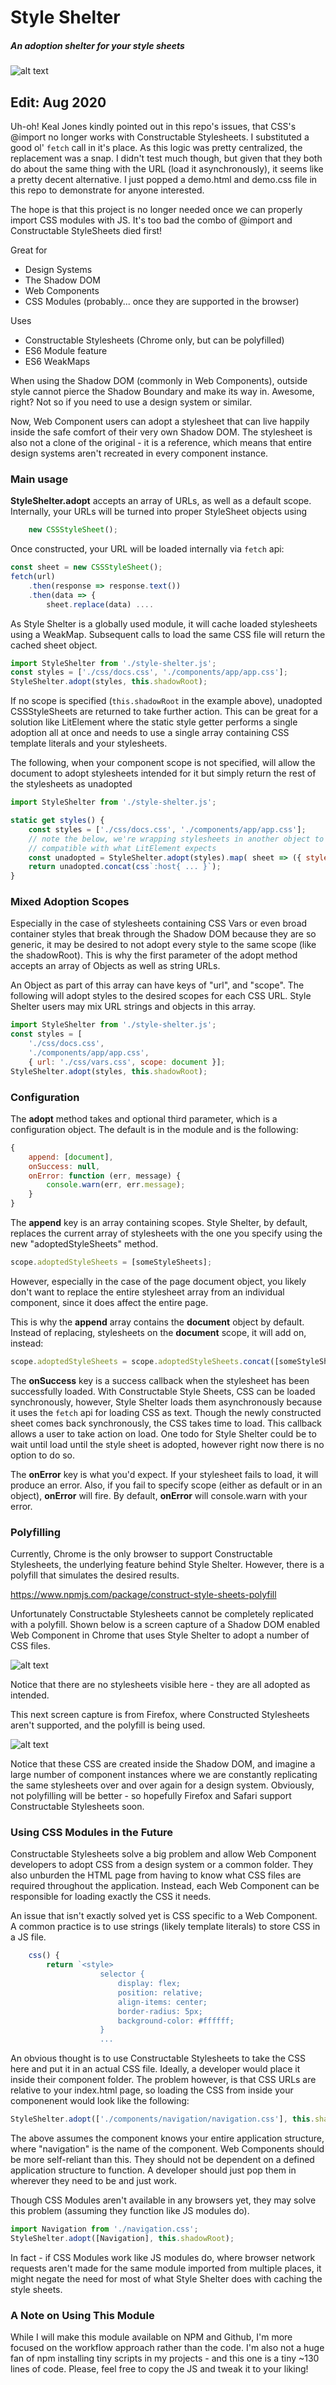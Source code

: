 # Style Shelter
##### An adoption shelter for your style sheets

![alt text](adopt-a-style.png "Adopt-a-Style")

Edit: Aug 2020
--------------
Uh-oh! Keal Jones kindly pointed out in this repo's issues, that CSS's @import no longer works
with Constructable Stylesheets. I substituted a good ol' `fetch` call in it's place.
As this logic was pretty centralized, the replacement was a snap. I didn't test much though,
but given that they both do about the same thing with the URL (load it asynchronously), it seems
like a pretty decent alternative. I just popped a demo.html and demo.css file in this repo to demonstrate
for anyone interested.

The hope is that this project is no longer needed once we can properly import CSS modules with JS. It's too bad
the combo of @import and Constructable StyleSheets died first!

Great for 
+ Design Systems
+ The Shadow DOM
+ Web Components
+ CSS Modules (probably... once they are supported in the browser) 

Uses
+ Constructable Stylesheets (Chrome only, but can be polyfilled)
+ ES6 Module feature
+ ES6 WeakMaps

When using the Shadow DOM (commonly in Web Components), outside style cannot pierce
the Shadow Boundary and make its way in. Awesome, right? Not so if you need to use a design
system or similar.

Now, Web Component users can adopt a stylesheet that can live happily inside the safe comfort
of their very own Shadow DOM. The stylesheet is also not a clone of the original - it is a reference, which
means that entire design systems aren't recreated in every component instance.

### Main usage

**StyleShelter.adopt** accepts an array of URLs, as well as a default scope.
Internally, your URLs will be turned into proper StyleSheet objects using 

```javascript
    new CSSStyleSheet();
```

Once constructed, your URL will be loaded internally via `fetch` api:

```javascript
const sheet = new CSSStyleSheet();
fetch(url)
    .then(response => response.text())
    .then(data => {
        sheet.replace(data) ....
````

As Style Shelter is a globally used module, it will cache loaded stylesheets using
a WeakMap. Subsequent calls to load the same CSS file will return the cached sheet object.

```javascript
import StyleShelter from './style-shelter.js';
const styles = ['./css/docs.css', './components/app/app.css'];
StyleShelter.adopt(styles, this.shadowRoot);
```
If no scope is specified (```this.shadowRoot``` in the example above), unadopted CSSStyleSheets are returned
to take further action. This can be great for a solution like LitElement where the static style getter
performs a single adoption all at once and needs to use a single array containing CSS template literals and your stylesheets.

The following, when your component scope is not specified, will allow the document to adopt stylesheets intended for it
but simply return the rest of the stylesheets as unadopted

```javascript
import StyleShelter from './style-shelter.js';

static get styles() {
    const styles = ['./css/docs.css', './components/app/app.css'];
    // note the below, we're wrapping stylesheets in another object to be 
    // compatible with what LitElement expects
    const unadopted = StyleShelter.adopt(styles).map( sheet => ({ styleSheet: sheet }));
    return unadopted.concat(css`:host{ ... }`);    
}
```

### Mixed Adoption Scopes
Especially in the case of stylesheets containing CSS Vars or even broad container styles that 
break through the Shadow DOM because they are so generic, it may be desired to not adopt every style
to the same scope (like the shadowRoot). This is why the first parameter of the adopt method accepts
an array of Objects as well as string URLs.

An Object as part of this array can have keys of "url", and "scope". The following will adopt
styles to the desired scopes for each CSS URL. Style Shelter users may mix URL strings and objects 
in this array.

 
```javascript
import StyleShelter from './style-shelter.js';
const styles = [
    './css/docs.css', 
    './components/app/app.css', 
    { url: './css/vars.css', scope: document }];
StyleShelter.adopt(styles, this.shadowRoot);
```

### Configuration
The **adopt** method takes and optional third parameter, which is a configuration object. The default
is in the module and is the following:

```javascript
{
    append: [document],
    onSuccess: null,
    onError: function (err, message) {
        console.warn(err, err.message);
    }
}
```

The **append** key is an array containing scopes. Style Shelter, by default, replaces
the current array of stylesheets with the one you specify using the new "adoptedStyleSheets" method.

```javascript
scope.adoptedStyleSheets = [someStyleSheets];
```

However, especially in the case of the page document object, you likely don't want to
replace the entire stylesheet array from an individual component, since it does affect the entire page.

This is why the **append** array contains the **document** object by default. Instead of replacing, stylesheets on the **document**
scope, it will add on, instead:

```javascript
scope.adoptedStyleSheets = scope.adoptedStyleSheets.concat([someStyleSheets]);
```

The **onSuccess** key is a success callback when the stylesheet has been successfully loaded.
With Constructable Style Sheets, CSS can be loaded synchronously, however, Style Shelter loads them
asynchronously because it uses the `fetch` api for loading CSS as text. Though the newly constructed sheet comes back synchronously,
the CSS takes time to load. This callback allows a user to take action on load. One todo for Style Shelter could be to 
wait until load until the style sheet is adopted, however right now there is no option to do so.

The **onError** key is what you'd expect. If your stylesheet fails to load, it will produce an error. Also, if you fail
to specify scope (either as default or in an object), **onError** will fire. By default, **onError** will console.warn with your error.

### Polyfilling
Currently, Chrome is the only browser to support Constructable Stylesheets, the underlying feature behind Style Shelter. However, there is
a polyfill that simulates the desired results.

https://www.npmjs.com/package/construct-style-sheets-polyfill

Unfortunately Constructable Stylesheets cannot be completely replicated with a polyfill.
Shown below is a screen capture of a Shadow DOM enabled Web Component in Chrome that uses Style Shelter to adopt a number of CSS files.
 
![alt text](chrome-nopolyfill.png "Chrome without polyfill usage")

Notice that there are no stylesheets visible here - they are all adopted as intended.

This next screen capture is from Firefox, where Constructed Stylesheets aren't supported, and the polyfill is being used.

![alt text](firefox-withpolyfill.png "Firefox with polyfill usage")

Notice that these CSS are created inside the Shadow DOM, and imagine a large number
of component instances where we are constantly replicating the same stylesheets over and over again
for a design system. Obviously, not polyfilling will be better - so hopefully Firefox and Safari support Constructable Stylesheets soon.

### Using CSS Modules in the Future

Constructable Stylesheets solve a big problem and allow Web Component developers to adopt CSS from a design system or a common folder. They also unburden
the HTML page from having to know what CSS files are required throughout the application. Instead, each Web Component can be responsible for
loading exactly the CSS it needs.

An issue that isn't exactly solved yet is CSS specific to a Web Component. A common practice is to use strings (likely template literals) to store
CSS in a JS file.

```javascript
    css() {
        return `<style>
                    selector {
                        display: flex;
                        position: relative;
                        align-items: center;
                        border-radius: 5px;
                        background-color: #ffffff;
                    }
                    ...
```

An obvious thought is to use Constructable Stylesheets to take the CSS here and
put it in an actual CSS file. Ideally, a developer would place it inside their component folder.
The problem however, is that CSS URLs are relative to your index.html page, so loading the CSS from inside your componenent would look like the following:

```javascript
StyleShelter.adopt(['./components/navigation/navigation.css'], this.shadowRoot);
```

The above assumes the component knows your entire application structure, where "navigation" is the name of the component. Web Components should be more self-reliant than this.
They should not be dependent on a defined application structure to function. A developer should just pop them in wherever they need 
to be and just work.

Though CSS Modules aren't available in any browsers yet, they may solve this problem (assuming they function like JS modules do).

```javascript
import Navigation from './navigation.css';
StyleShelter.adopt([Navigation], this.shadowRoot);
```

In fact - if CSS Modules work like JS modules do, where browser network requests aren't made for the same module imported from multiple places,
it might negate the need for most of what Style Shelter does with caching the style sheets.

### A Note on Using This Module

While I will make this module available on NPM and Github, I'm more focused on the workflow approach rather than
the code. I'm also not a huge fan of npm installing tiny scripts in my projects - and this one is a tiny ~130 lines of code. 
Please, feel free to copy the JS and tweak it to your liking!
